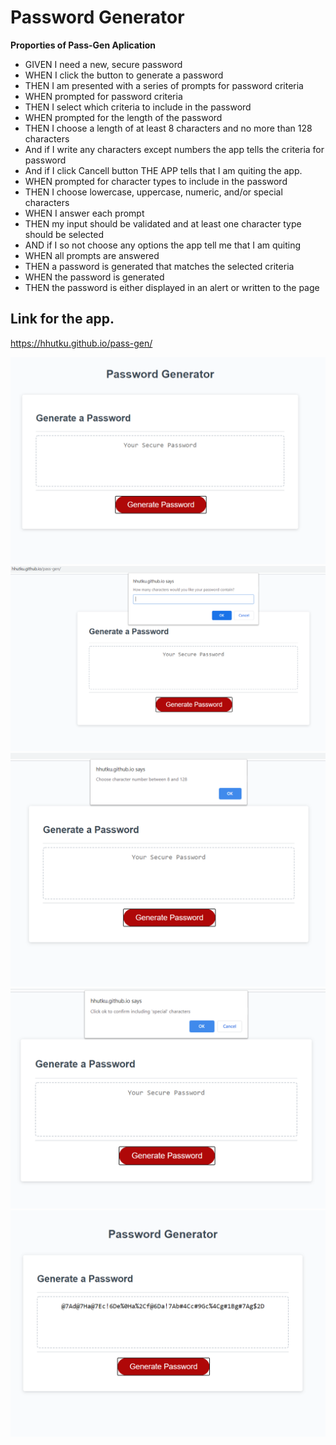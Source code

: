 # Password Generator 


**Proporties of Pass-Gen Aplication**

- GIVEN I need a new, secure password
- WHEN I click the button to generate a password
- THEN I am presented with a series of prompts for password criteria
- WHEN prompted for password criteria
- THEN I select which criteria to include in the password
- WHEN prompted for the length of the password
- THEN I choose a length of at least 8 characters and no more than 128 characters
- And if I write any characters except numbers the app tells the criteria for password
- And if I click Cancell button THE APP tells that I am quiting the app.
- WHEN prompted for character types to include in the password
- THEN I choose lowercase, uppercase, numeric, and/or special characters
- WHEN I answer each prompt
- THEN my input should be validated and at least one character type should be selected
- AND if I so not choose any options the app tell me that I am quiting 
- WHEN all prompts are answered
- THEN a password is generated that matches the selected criteria
- WHEN the password is generated
- THEN the password is either displayed in an alert or written to the page

## Link for the app.

https://hhutku.github.io/pass-gen/

![Pass-Gen Screen Shot1](https://github.com/hhutku/pass-gen/blob/main/assets/images/passGen1.png)
![Pass-Gen Screen Shot2](https://github.com/hhutku/pass-gen/blob/main/assets/images/passGen2.png)
![Pass-Gen Screen Shot3](https://github.com/hhutku/pass-gen/blob/main/assets/images/passGen3.png)
![Pass-Gen Screen Shot4](https://github.com/hhutku/pass-gen/blob/main/assets/images/passGen4.png)
![Pass-Gen Screen Shot5](https://github.com/hhutku/pass-gen/blob/main/assets/images/passGen5.png)




